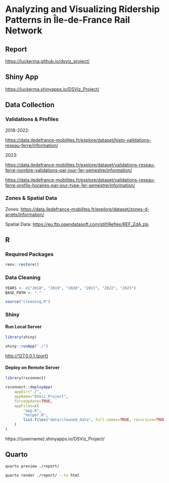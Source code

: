 # Analyzing and Visualizing Ridership Patterns in Île-de-France Rail Network

## Report

https://luckerma.github.io/dsviz_project/

## Shiny App

https://luckerma.shinyapps.io/DSViz_Project/

## Data Collection

### Validations & Profiles

2018-2022:

https://data.iledefrance-mobilites.fr/explore/dataset/histo-validations-reseau-ferre/information/

2023:

https://data.iledefrance-mobilites.fr/explore/dataset/validations-reseau-ferre-nombre-validations-par-jour-1er-semestre/information/

https://data.iledefrance-mobilites.fr/explore/dataset/validations-reseau-ferre-profils-horaires-par-jour-type-1er-semestre/information/

### Zones & Spatial Data

Zones: https://data.iledefrance-mobilites.fr/explore/dataset/zones-d-arrets/information/

Spatial Data: https://eu.ftp.opendatasoft.com/stif/Reflex/REF_ZdA.zip

## R

### Required Packages

```R
renv::restore()
```

### Data Cleaning

```R
YEARS <- c("2018", "2019", "2020", "2021", "2022", "2023")
BASE_PATH <- "."

source("cleaning.R")
```

### Shiny

#### Run Local Server

```R
library(shiny)

shiny::runApp("./")
```

http://127.0.0.1:{port}

#### Deploy on Remote Server

```R
library(rsconnect)

rsconnect::deployApp(
    appDir="./",
    appName="DSViz_Project",
    forceUpdate=TRUE,
    appFiles=c(
        "app.R",
        "helper.R",
        list.files("data/cleaned_data", full.names=TRUE, recursive=TRUE)
    )
)
```

https://{username}.shinyapps.io/DSViz_Project/

## Quarto

```bash
quarto preview ./report/
```

```bash
quarto render ./report/ --to html
```
